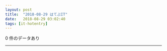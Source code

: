 ```yaml
---
layout: post
title:  "2018-08-29 はてぶIT"
date:   2018-08-29 03:02:40
tags: [it-hotentry]
---
```

0 件のデータあり

<hr>
